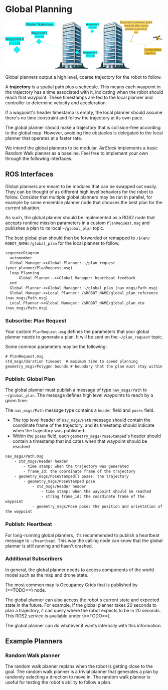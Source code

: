 # Global Planning

![global_trajectory_diagram](global_trajectory.png)

Global planners output a high level, coarse trajectory for the robot to follow. 

A **trajectory** is a spatial path plus a schedule. 
This means each waypoint in the trajectory has a time associated with it, indicating when the robot should reach that waypoint.
These timestamps are fed to the local planner and controller to determine velocity and acceleration.

If a waypoint's header timestamp is empty, the local planner should assume there's no time constraint and follow the trajectory at its own pace.

The global planner should make a trajectory that is collision-free according to the global map.
However, avoiding fine obstacles is delegated to the local planner that operates at a faster rate.

We intend the global planners to be modular. _AirStack_ implements a basic Random Walk planner as a baseline. 
Feel free to implement your own through the following interfaces.

## ROS Interfaces

Global planners are meant to be modules that can be swapped out easily. 
They can be thought of as different high level behaviors for the robot to follow.
Consider that multiple global planners may be run in parallel, for example by some ensemble planner node that chooses the best plan for the current situation.

As such, the global planner should be implemented as a ROS2 node that accepts runtime mission parameters in a custom `PlanRequest.msg` and 
publishes a plan to its local `~/global_plan` topic.

The best global plan should then be forwarded or remapped to `/$(env ROBOT_NAME)/global_plan` for the local planner to follow.

``` mermaid
sequenceDiagram
  autonumber
  Global Manager->>Global Planner: ~/plan_request (your_planner/PlanRequest.msg)
  loop Planning
      Global Planner-->>Global Manager: heartbeat feedback
  end
  Global Planner->>Global Manager: ~/global_plan (nav_msgs/Path.msg)
  Global Manager->>Local Planner: /$ROBOT_NAME/global_plan_reference (nav_msgs/Path.msg)
  Local Planner->>Global Manager: /$ROBOT_NAME/global_plan_eta (nav_msgs/Path.msg)
```

### Subscribe: Plan Request
Your custom `PlanRequest.msg` defines the parameters that your global planner needs to generate a plan. 
It will be sent on the `~/plan_request` topic.

Some common parameters may be the following:
```
# PlanRequest.msg
std_msgs/Duration timeout  # maximum time to spend planning
geometry_msgs/Polygon bounds # boundary that the plan must stay within
```


### Publish: Global Plan
The global planner must publish a message of type `nav_msgs/Path` to `~/global_plan`.
The message defines high level waypoints to reach by a given time.

The `nav_msgs/Path` message type contains a `header` field and `poses` field.

- The top level header of `nav_msgs/Path` message should contain the coordinate frame of the trajectory, and its timestamp should indicate when the trajectory was published.
- Within the `poses` field, each `geometry_msgs/PoseStamped`'s header should contain a timestamp that indicates when that waypoint should be reached

```
nav_msgs/Path.msg
    - std_msgs/Header header
        - time stamp: when the trajectory was generated
        - frame_id: the coordinate frame of the trajectory
    - geometry_msgs/PoseStamped[] poses: the trajectory
        - geometry_msgs/PoseStamped pose
            - std_msgs/Header header
                - time stamp: when the waypoint should be reached
                - string frame_id: the coordinate frame of the waypoint
            - geometry_msgs/Pose pose: the position and orientation of the waypoint
```
### Publish: Heartbeat
For long-running global planners, it's recommended to publish a heartbeat message to `~/heartbeat`. This way the calling node can know that the global planner is still running and hasn't crashed.

### Additional Subscribers
In general, the global planner needs to access components of the world model such as the map and drone state.

The most common map is Occupancy Grids that is published by {==TODO==} node.

The global planner can also access the robot's current state and expected state in the future. For example, if the global planner takes 20 seconds to plan a trajectory, 
it can query where the robot expects to be in 20 seconds. This ROS2 service is available under {==TODO==}.

The global planner can do whatever it wants internally with this information.

## Example Planners

### Random Walk planner

The random walk planner replans when the robot is getting close to the goal. The random walk planner is a trivial planner that generates a plan by randomly selecting a direction to move in. The random walk planner is useful for testing the robot's ability to follow a plan.